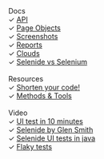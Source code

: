 <div class="left-menu">
  <div>Docs</div>
  <div>✓ <a href="/documentation.html">API</a></div>
  <div>✓ <a href="/documentation/page-objects.html">Page Objects</a></div>
  <div>✓ <a href="/documentation/screenshots.html">Screenshots</a></div>
  <div>✓ <a href="/documentation/reports.html">Reports</a></div>
  <div>✓ <a href="/documentation/clouds.html">Clouds</a></div>
  <div>✓ <a href="/documentation/selenide-vs-selenium.html">Selenide vs Selenium</a></div>

  <br/>
  <div>Resources</div>
  <div>✓ <a href="https://prezi.com/d18jggopjyaj/selenide-shorten-your-code/" target="_blank">Shorten your code!</a></div>
  <div>✓ <a href="https://www.methodsandtools.com/tools/selenide.php" target="_blank">Methods & Tools</a></div>

  <br/>
  <div>Video</div>
  <div>✓ <a class="video" href="https://vimeo.com/107647158">UI test in 10 minutes</a></div>
  <div>✓ <a class="video" href="https://www.youtube.com/watch?v=6LW4h5y6Iw4">Selenide by Glen Smith</a></div>
  <div>✓ <a class="video" href="https://www.youtube.com/watch?v=5qiuRoUcICs&t=2882s&ab_channel=trendigtechnologyservicesGmbH">Selenide UI tests in java</a></div>
  <div>✓ <a class="video" href="https://www.youtube.com/watch?v=18J2_4a4Cl4&ab_channel=Jfokus">Flaky tests</a></div>
</div>
